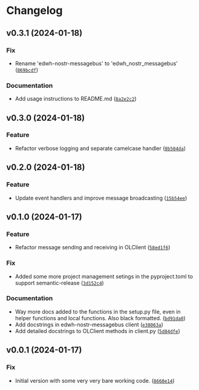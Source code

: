 # Changelog

<!--next-version-placeholder-->

## v0.3.1 (2024-01-18)
### Fix
* Rename 'edwh-nostr-messagebus' to 'edwh_nostr_messagebus' ([`869bcdf`](https://github.com/educationwarehouse/edwh-nostr-messagebus/commit/869bcdfb80f7bc65a0a151888afd7dc7059657ab))

### Documentation
* Add usage instructions to README.md ([`8a2e2c2`](https://github.com/educationwarehouse/edwh-nostr-messagebus/commit/8a2e2c26e5bc6b39d10defe0f7b15f93e2fda763))

## v0.3.0 (2024-01-18)
### Feature
* Refactor verbose logging and separate camelcase handler ([`0b504da`](https://github.com/educationwarehouse/edwh-nostr-messagebus/commit/0b504da0e20f97a510207428bbe8532062ae89c2))

## v0.2.0 (2024-01-18)
### Feature
* Update event handlers and improve message broadcasting ([`15b54ee`](https://github.com/educationwarehouse/edwh-nostr-messagebus/commit/15b54ee187d94b623b3f2089ebccf5f9db2a9322))

## v0.1.0 (2024-01-17)
### Feature
* Refactor message sending and receiving in OLClient ([`58ed1f6`](https://github.com/educationwarehouse/edwh-nostr-messagebus/commit/58ed1f64d757df81a5bf2dd9baa2bc8ffd95388e))

### Fix
* Added some more project management setings in the pyproject.toml to support semantic-release ([`3d152c4`](https://github.com/educationwarehouse/edwh-nostr-messagebus/commit/3d152c4f436360f293cc2b936b44a96206f7ff15))

### Documentation
* Way more docs added to the functions in the setup.py file, even in helper functions and local functions. Also black formatted. ([`bd91da0`](https://github.com/educationwarehouse/edwh-nostr-messagebus/commit/bd91da03c1e742d708509be3b7d423f67255adb3))
* Add docstrings in edwh-nostr-messagebus client ([`e38063a`](https://github.com/educationwarehouse/edwh-nostr-messagebus/commit/e38063ac5c9eb6b431972d3a82cf389b80e0fe2b))
* Add detailed docstrings to OLClient methods in client.py ([`5d84dfe`](https://github.com/educationwarehouse/edwh-nostr-messagebus/commit/5d84dfe3941bd568b2aee35df64345d629e73f11))

## v0.0.1 (2024-01-17)
### Fix
* Initial version with some very very bare working code. ([`8660e14`](https://github.com/educationwarehouse/edwh-nostr-messagebus/commit/8660e140e27854f49f685cf6c0b9dbad859c4072))
